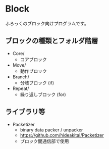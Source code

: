 # Block

ふろっくのブロック向けプログラムです。

## ブロックの種類とフォルダ階層

- Core/
  - コアブロック
- Move/
  - 動作ブロック
- Branch/
  - 分岐ブロック (if)
- Repeat/
  - 繰り返しブロック (for)

## ライブラリ等

- Packetizer
  - binary data packer / unpacker
  - <https://github.com/hideakitai/Packetizer>
  - ブロック間通信部で使用
